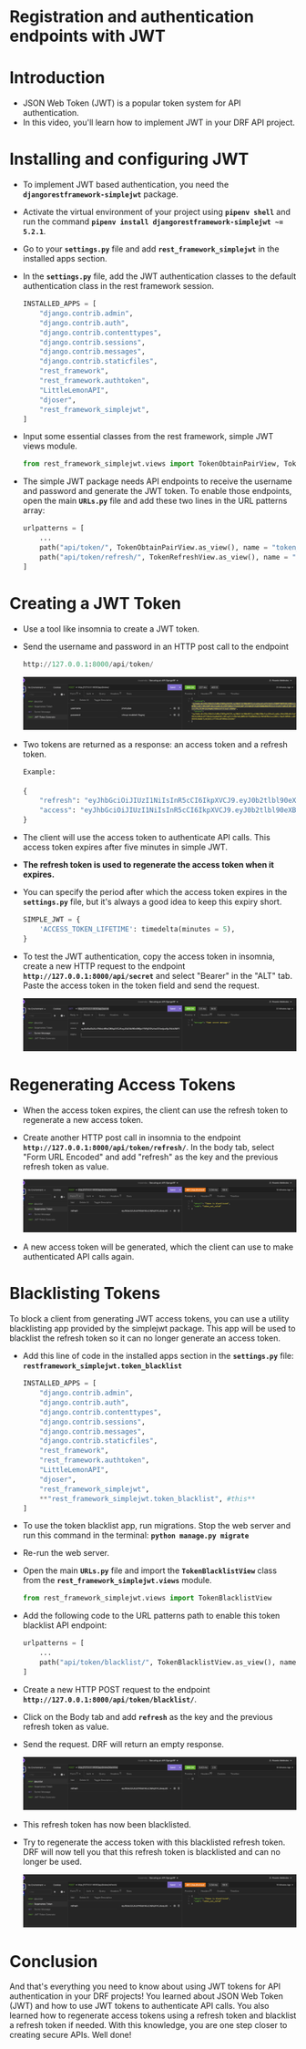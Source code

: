 # Registration and authentication endpoints with JWT

# Introduction

- JSON Web Token (JWT) is a popular token system for API authentication.
- In this video, you'll learn how to implement JWT in your DRF API project.

# Installing and configuring JWT

- To implement JWT based authentication, you need the **`djangorestframework-simplejwt`** package.
- Activate the virtual environment of your project using **`pipenv shell`** and run the command **`pipenv install djangorestframework-simplejwt ~= 5.2.1`**.
- Go to your **`settings.py`** file and add **`rest_framework_simplejwt`** in the installed apps section.
- In the **`settings.py`** file, add the JWT authentication classes to the default authentication class in the rest framework session.
    
    ```python
    INSTALLED_APPS = [
        "django.contrib.admin",
        "django.contrib.auth",
        "django.contrib.contenttypes",
        "django.contrib.sessions",
        "django.contrib.messages",
        "django.contrib.staticfiles",
        "rest_framework",
        "rest_framework.authtoken",
        "LittleLemonAPI",
        "djoser",
        "rest_framework_simplejwt",
    ]
    ```
    
- Input some essential classes from the rest framework, simple JWT views module.
    
    ```python
    from rest_framework_simplejwt.views import TokenObtainPairView, TokenRefreshView, TokenBlacklistView
    ```
    
- The simple JWT package needs API endpoints to receive the username and password and generate the JWT token. To enable those endpoints, open the main **`URLs.py`** file and add these two lines in the URL patterns array:
    
    ```python
    urlpatterns = [
        ...
        path("api/token/", TokenObtainPairView.as_view(), name = "token_obtain_pair"),
        path("api/token/refresh/", TokenRefreshView.as_view(), name = "token_refresh"),
    ]
    ```
    

# Creating a JWT Token

- Use a tool like insomnia to create a JWT token.
- Send the username and password in an HTTP post call to the endpoint
    
    ```python
    http://127.0.0.1:8000/api/token/
    ```
    
    ![Screenshot 2023-02-02 at 11.21.22 PM.png](Registration%20and%20authentication%20endpoints%20with%20JWT%201f1bd93fae1548b39c219cac909e2008/Screenshot_2023-02-02_at_11.21.22_PM.png)
    
- Two tokens are returned as a response: an access token and a refresh token.
    
    ```python
    Example:
    
    {
    	"refresh": "eyJhbGciOiJIUzI1NiIsInR5cCI6IkpXVCJ9.eyJ0b2tlbl90eXBlIjoicmVmcmVzaCIsImV4cCI6MTY3NTQ4Mjk3NCwiaWF0IjoxNjc1Mzk2NTc0LCJqdGkiOiJhNTI3NmJlYmUxNjE0YjA1YmNhZTJkZDVhNWNmMWE4MCIsInVzZXJfaWQiOjN9.uOHIICZfK_EhIMrj9jt0yNZr8bkx2xF5FZwjF-HBXhw",
    	"access": "eyJhbGciOiJIUzI1NiIsInR5cCI6IkpXVCJ9.eyJ0b2tlbl90eXBlIjoiYWNjZXNzIiwiZXhwIjoxNjc1Mzk2ODc0LCJpYXQiOjE2NzUzOTY1NzQsImp0aSI6IjI0Yzg5YzYxMmYwNjQ0M2I5YTQyNWU5ZjEyYWVkNTMwIiwidXNlcl9pZCI6M30.LuBY9AX4kiNwBEfyIWj6DIJJffVHxsBYhMXbkJO2OAk"
    }
    ```
    
- The client will use the access token to authenticate API calls. This access token expires after five minutes in simple JWT.
- **The refresh token is used to regenerate the access token when it expires.**
- You can specify the period after which the access token expires in the **`settings.py`** file, but it's always a good idea to keep this expiry short.
    
    ```python
    SIMPLE_JWT = {
        'ACCESS_TOKEN_LIFETIME': timedelta(minutes = 5),
    }
    ```
    
- To test the JWT authentication, copy the access token in insomnia, create a new HTTP request to the endpoint **`http://127.0.0.1:8000/api/secret`** and select "Bearer" in the "ALT" tab. Paste the access token in the token field and send the request.
    
    ![Screenshot 2023-02-02 at 11.23.30 PM.png](Registration%20and%20authentication%20endpoints%20with%20JWT%201f1bd93fae1548b39c219cac909e2008/Screenshot_2023-02-02_at_11.23.30_PM.png)
    

# Regenerating Access Tokens

- When the access token expires, the client can use the refresh token to regenerate a new access token.
- Create another HTTP post call in insomnia to the endpoint **`http://127.0.0.1:8000/api/token/refresh/`**. In the body tab, select "Form URL Encoded" and add "refresh" as the key and the previous refresh token as value.
    
    ![Screenshot 2023-02-02 at 11.24.14 PM.png](Registration%20and%20authentication%20endpoints%20with%20JWT%201f1bd93fae1548b39c219cac909e2008/Screenshot_2023-02-02_at_11.24.14_PM.png)
    
- A new access token will be generated, which the client can use to make authenticated API calls again.

# Blacklisting Tokens

To block a client from generating JWT access tokens, you can use a utility blacklisting app provided by the simplejwt package. This app will be used to blacklist the refresh token so it can no longer generate an access token.

- Add this line of code in the installed apps section in the **`settings.py`** file: **`restframework_simplejwt.token_blacklist`**
    
    ```python
    INSTALLED_APPS = [
        "django.contrib.admin",
        "django.contrib.auth",
        "django.contrib.contenttypes",
        "django.contrib.sessions",
        "django.contrib.messages",
        "django.contrib.staticfiles",
        "rest_framework",
        "rest_framework.authtoken",
        "LittleLemonAPI",
        "djoser",
        "rest_framework_simplejwt",
        **"rest_framework_simplejwt.token_blacklist", #this**
    ]
    ```
    
- To use the token blacklist app, run migrations. Stop the web server and run this command in the terminal: **`python manage.py migrate`**
- Re-run the web server.
- Open the main **`URLs.py`** file and import the **`TokenBlacklistView`** class from the **`rest_framework_simplejwt.views`** module.
    
    ```python
    from rest_framework_simplejwt.views import TokenBlacklistView
    ```
    
- Add the following code to the URL patterns path to enable this token blacklist API endpoint:
    
    ```python
    urlpatterns = [
        ...
        path("api/token/blacklist/", TokenBlacklistView.as_view(), name="token_blacklist"),
    ]
    ```
    
- Create a new HTTP POST request to the endpoint **`http://127.0.0.1:8000/api/token/blacklist/`**.
- Click on the Body tab and add **`refresh`** as the key and the previous refresh token as value.
- Send the request. DRF will return an empty response.
    
    ![Screenshot 2023-02-02 at 11.26.39 PM.png](Registration%20and%20authentication%20endpoints%20with%20JWT%201f1bd93fae1548b39c219cac909e2008/Screenshot_2023-02-02_at_11.26.39_PM.png)
    
- This refresh token has now been blacklisted.
- Try to regenerate the access token with this blacklisted refresh token. DRF will now tell you that this refresh token is blacklisted and can no longer be used.
    
    ![Screenshot 2023-02-02 at 11.26.55 PM.png](Registration%20and%20authentication%20endpoints%20with%20JWT%201f1bd93fae1548b39c219cac909e2008/Screenshot_2023-02-02_at_11.26.55_PM.png)
    

# Conclusion

And that's everything you need to know about using JWT tokens for API authentication in your DRF projects! You learned about JSON Web Token (JWT) and how to use JWT tokens to authenticate API calls. You also learned how to regenerate access tokens using a refresh token and blacklist a refresh token if needed. With this knowledge, you are one step closer to creating secure APIs. Well done!